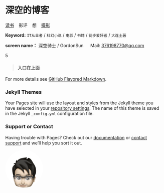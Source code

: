 # 深空的博客

[读书](https://github.com/sc13sees/gordonsunblog/issues/1) &ensp; 影评 &ensp;  想 &ensp; [摄影](https://github.com/sc13sees/gordonsunblog/issues/3)


 
 **Keyword:**  `IT从业者` / `科幻小说` / `电影` / `书籍` / `徒步爱好者` / `大连土著`

 **screen name：** 深空骑士 / GordonSun   &emsp;   Mail: <376198770@qq.com>

5



> #### 入口在上面




For more details see [GitHub Flavored Markdown](https://guides.github.com/features/mastering-markdown/).

### Jekyll Themes

Your Pages site will use the layout and styles from the Jekyll theme you have selected in your [repository settings](https://github.com/sc13sees/sc13sees.github.io/settings). The name of this theme is saved in the Jekyll `_config.yml` configuration file.

### Support or Contact

Having trouble with Pages? Check out our [documentation](https://docs.github.com/categories/github-pages-basics/) or [contact support](https://support.github.com/contact) and we’ll help you sort it out.
<html>

<head>

<meta charset="utf-8" />

<div style="width:120px; height:120px; border-radius:80%; overflow:hidden;">

<img src="https://raw.githubusercontent.com/sc13sees/gordonsunblog/main/IMG_0057.jpg" alt="只是圆形图片" />

</div>

</head>

</html>
